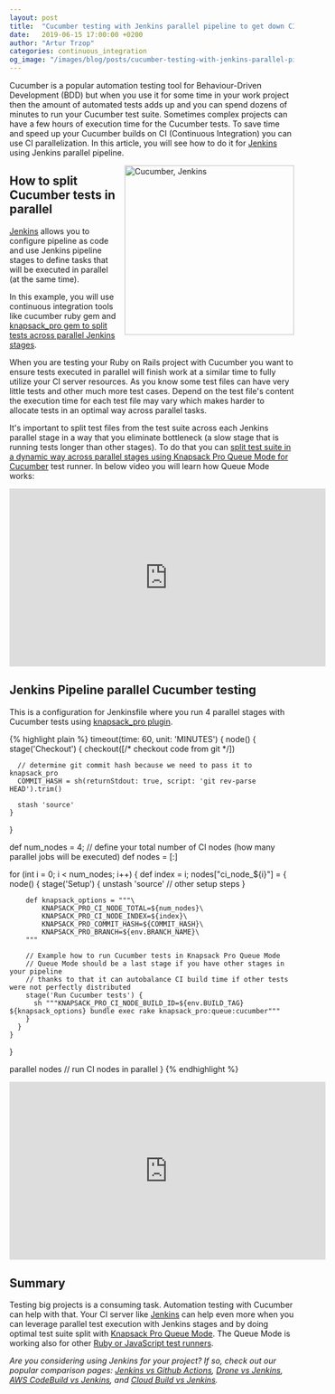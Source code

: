```yaml
---
layout: post
title:  "Cucumber testing with Jenkins parallel pipeline to get down CI build time"
date:   2019-06-15 17:00:00 +0200
author: "Artur Trzop"
categories: continuous_integration
og_image: "/images/blog/posts/cucumber-testing-with-jenkins-parallel-pipeline-to-get-down-ci-build-time/cucumber_jenkins.jpeg"
---
```


Cucumber is a popular automation testing tool for Behaviour-Driven Development (BDD) but when you use it for some time in your work project then the amount of automated tests adds up and you can spend dozens of minutes to run your Cucumber test suite. Sometimes complex projects can have a few hours of execution time for the Cucumber tests. To save time and speed up your Cucumber builds on CI (Continuous Integration) you can use CI parallelization. In this article, you will see how to do it for [Jenkins](https://knapsackpro.com/ci_servers/jenkins?utm_source=docs_knapsackpro&utm_medium=blog_post&utm_campaign=cucumber-testing-with-jenkins-parallel-pipeline-to-get-down-ci-build-time) using Jenkins parallel pipeline.

<img src="/images/blog/posts/cucumber-testing-with-jenkins-parallel-pipeline-to-get-down-ci-build-time/cucumber_jenkins.jpeg" style="width:300px;margin-left: 15px;float:right;" alt="Cucumber, Jenkins" />

## How to split Cucumber tests in parallel

[Jenkins](https://knapsackpro.com/ci_servers/jenkins?utm_source=docs_knapsackpro&utm_medium=blog_post&utm_campaign=cucumber-testing-with-jenkins-parallel-pipeline-to-get-down-ci-build-time) allows you to configure pipeline as code and use Jenkins pipeline stages to define tasks that will be executed in parallel (at the same time).

In this example, you will use continuous integration tools like cucumber ruby gem and [knapsack_pro gem to split tests across parallel Jenkins stages](https://knapsackpro.com?utm_source=docs_knapsackpro&utm_medium=blog_post&utm_campaign=cucumber-testing-with-jenkins-parallel-pipeline-to-get-down-ci-build-time).

When you are testing your Ruby on Rails project with Cucumber you want to ensure tests executed in parallel will finish work at a similar time to fully utilize your CI server resources. As you know some test files can have very little tests and other much more test cases. Depend on the test file's content the execution time for each test file may vary which makes harder to allocate tests in an optimal way across parallel tasks.

It's important to split test files from the test suite across each Jenkins parallel stage in a way that you eliminate bottleneck (a slow stage that is running tests longer than other stages). To do that you can [split test suite in a dynamic way across parallel stages using Knapsack Pro Queue Mode for Cucumber](https://knapsackpro.com?utm_source=docs_knapsackpro&utm_medium=blog_post&utm_campaign=cucumber-testing-with-jenkins-parallel-pipeline-to-get-down-ci-build-time) test runner. In below video you will learn how Queue Mode works:

<iframe width="560" height="315" src="https://www.youtube.com/embed/hUEB1XDKEFY" frameborder="0" allow="accelerometer; autoplay; encrypted-media; gyroscope; picture-in-picture" allowfullscreen></iframe>

## Jenkins Pipeline parallel Cucumber testing

This is a configuration for Jenkinsfile where you run 4 parallel stages with Cucumber tests using [knapsack_pro plugin](https://knapsackpro.com?utm_source=docs_knapsackpro&utm_medium=blog_post&utm_campaign=cucumber-testing-with-jenkins-parallel-pipeline-to-get-down-ci-build-time).

{% highlight plain %}
timeout(time: 60, unit: 'MINUTES') {
  node() {
    stage('Checkout') {
      checkout([/* checkout code from git */])

      // determine git commit hash because we need to pass it to knapsack_pro
      COMMIT_HASH = sh(returnStdout: true, script: 'git rev-parse HEAD').trim()

      stash 'source'
    }
  }

  def num_nodes = 4; // define your total number of CI nodes (how many parallel jobs will be executed)
  def nodes = [:]

  for (int i = 0; i < num_nodes; i++) {
    def index = i;
    nodes["ci_node_${i}"] = {
      node() {
        stage('Setup') {
          unstash 'source'
          // other setup steps
        }

        def knapsack_options = """\
            KNAPSACK_PRO_CI_NODE_TOTAL=${num_nodes}\
            KNAPSACK_PRO_CI_NODE_INDEX=${index}\
            KNAPSACK_PRO_COMMIT_HASH=${COMMIT_HASH}\
            KNAPSACK_PRO_BRANCH=${env.BRANCH_NAME}\
        """

        // Example how to run Cucumber tests in Knapsack Pro Queue Mode
        // Queue Mode should be a last stage if you have other stages in your pipeline
        // thanks to that it can autobalance CI build time if other tests were not perfectly distributed
        stage('Run Cucumber tests') {
          sh """KNAPSACK_PRO_CI_NODE_BUILD_ID=${env.BUILD_TAG} ${knapsack_options} bundle exec rake knapsack_pro:queue:cucumber"""
        }
      }
    }
  }

  parallel nodes // run CI nodes in parallel
}
{% endhighlight %}

<iframe width="560" height="315" src="https://www.youtube.com/embed/QWfFiJF1GyU" frameborder="0" allow="accelerometer; autoplay; encrypted-media; gyroscope; picture-in-picture" allowfullscreen></iframe>

## Summary

Testing big projects is a consuming task. Automation testing with Cucumber can help with that. Your CI server like [Jenkins](https://knapsackpro.com/ci_servers/jenkins?utm_source=docs_knapsackpro&utm_medium=blog_post&utm_campaign=cucumber-testing-with-jenkins-parallel-pipeline-to-get-down-ci-build-time) can help even more when you can leverage parallel test execution with Jenkins stages and by doing optimal test suite split with [Knapsack Pro Queue Mode](https://knapsackpro.com?utm_source=docs_knapsackpro&utm_medium=blog_post&utm_campaign=cucumber-testing-with-jenkins-parallel-pipeline-to-get-down-ci-build-time). The Queue Mode is working also for other [Ruby or JavaScript test runners](/integration/).

<i>Are you considering using Jenkins for your project? If so, check out our popular comparison pages: [Jenkins vs Github Actions](https://knapsackpro.com/ci_comparisons/jenkins/vs/github-actions?utm_source=docs_knapsackpro&utm_medium=blog_post&utm_campaign=cucumber-testing-with-jenkins-parallel-pipeline-to-get-down-ci-build-time), [Drone vs Jenkins](https://knapsackpro.com/ci_comparisons/drone/vs/jenkins?utm_source=docs_knapsackpro&utm_medium=blog_post&utm_campaign=cucumber-testing-with-jenkins-parallel-pipeline-to-get-down-ci-build-time), [AWS CodeBuild vs Jenkins](https://knapsackpro.com/ci_comparisons/aws-codebuild/vs/jenkins?utm_source=docs_knapsackpro&utm_medium=blog_post&utm_campaign=cucumber-testing-with-jenkins-parallel-pipeline-to-get-down-ci-build-time), and [Cloud Build vs Jenkins](https://knapsackpro.com/ci_comparisons/google-cloud-build/vs/jenkins?utm_source=docs_knapsackpro&utm_medium=blog_post&utm_campaign=cucumber-testing-with-jenkins-parallel-pipeline-to-get-down-ci-build-time).</i>
